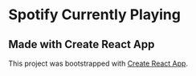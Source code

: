 # Spotify Currently Playing

## Made with Create React App

This project was bootstrapped with [Create React App](https://github.com/facebook/create-react-app).
